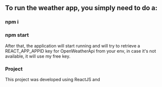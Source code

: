 ## To run the weather app, you simply need to do a:

### npm i

### npm start

After that, the application will start running and will try to retrieve a REACT_APP_APPID key for OpenWeatherApi from your env, in case it's not available, it will use my free key.

### Project

This project was developed using ReactJS and
